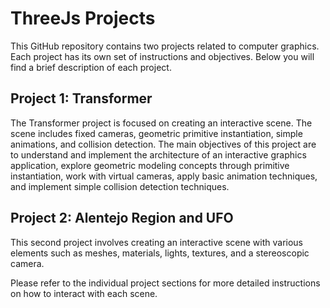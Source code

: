 # ThreeJs Projects

This GitHub repository contains two projects related to computer graphics. Each project has its own set of instructions and objectives. Below you will find a brief description of each project.

## Project 1: Transformer

The Transformer project is focused on creating an interactive scene. The scene includes fixed cameras, geometric primitive instantiation, simple animations, and collision detection. The main objectives of this project are to understand and implement the architecture of an interactive graphics application, explore geometric modeling concepts through primitive instantiation, work with virtual cameras, apply basic animation techniques, and implement simple collision detection techniques.


## Project 2: Alentejo Region and UFO

This second project involves creating an interactive scene with various elements such as meshes, materials, lights, textures, and a stereoscopic camera.


Please refer to the individual project sections for more detailed instructions on how to interact with each scene.
